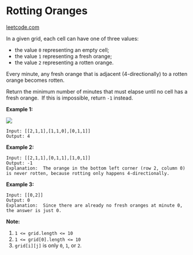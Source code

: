 # Rotting Oranges

[leetcode.com](https://leetcode.com/problems/rotting-oranges/)

In a given grid, each cell can have one of three values:

*   the value `0` representing an empty cell;
*   the value `1` representing a fresh orange;
*   the value `2` representing a rotten orange.

Every minute, any fresh orange that is adjacent (4-directionally) to a rotten orange becomes rotten.

Return the minimum number of minutes that must elapse until no cell has a fresh orange.  If this is impossible, return `-1` instead.

**Example 1:**

**![](https://assets.leetcode.com/uploads/2019/02/16/oranges.png)**

```text
Input: [[2,1,1],[1,1,0],[0,1,1]]
Output: 4
```

**Example 2:**

```text
Input: [[2,1,1],[0,1,1],[1,0,1]]
Output: -1
Explanation:  The orange in the bottom left corner (row 2, column 0) is never rotten, because rotting only happens 4-directionally.
```

**Example 3:**

```text
Input: [[0,2]]
Output: 0
Explanation:  Since there are already no fresh oranges at minute 0, the answer is just 0.
```

**Note:**

1.  `1 <= grid.length <= 10`
2.  `1 <= grid[0].length <= 10`
3.  `grid[i][j]` is only `0`, `1`, or `2`.

